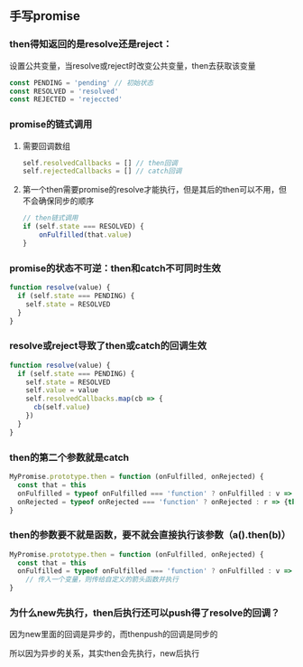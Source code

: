 ## 手写promise

### then得知返回的是resolve还是reject：

设置公共变量，当resolve或reject时改变公共变量，then去获取该变量

```js
const PENDING = 'pending' // 初始状态
const RESOLVED = 'resolved'
const REJECTED = 'rejeccted'
```

### promise的链式调用

1. 需要回调数组

   ```js
   self.resolvedCallbacks = [] // then回调
   self.rejectedCallbacks = [] // catch回调
   ```

2. 第一个then需要promise的resolve才能执行，但是其后的then可以不用，但不会确保同步的顺序

   ```js
   // then链式调用
   if (self.state === RESOLVED) {
       onFulfilled(that.value)
   }
   ```

   

### promise的状态不可逆：then和catch不可同时生效

```js
function resolve(value) {
  if (self.state === PENDING) {
    self.state = RESOLVED
  }
}
```

### resolve或reject导致了then或catch的回调生效

```js
function resolve(value) {
  if (self.state === PENDING) {
    self.state = RESOLVED
    self.value = value
    self.resolvedCallbacks.map(cb => {
      cb(self.value)
    })
  }
}
```

### then的第二个参数就是catch

```js
MyPromise.prototype.then = function (onFulfilled, onRejected) {
  const that = this
  onFulfilled = typeof onFulfilled === 'function' ? onFulfilled : v => v
  onRejected = typeof onRejected === 'function' ? onRejected : r => {throw r}
}
```

### then的参数要不就是函数，要不就会直接执行该参数（a().then(b)）

```js
MyPromise.prototype.then = function (onFulfilled, onRejected) {
  const that = this
  onFulfilled = typeof onFulfilled === 'function' ? onFulfilled : v => v
    // 传入一个变量，则传给自定义的箭头函数并执行
}
```

### 为什么new先执行，then后执行还可以push得了resolve的回调？

因为new里面的回调是异步的，而thenpush的回调是同步的

所以因为异步的关系，其实then会先执行，new后执行